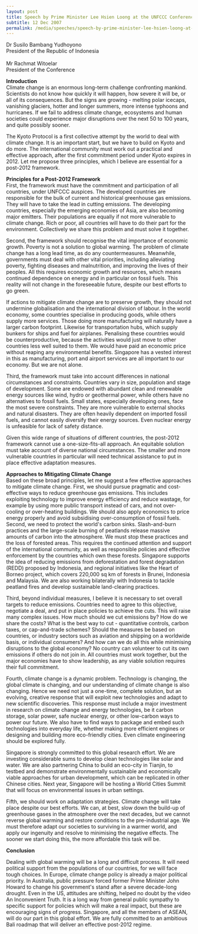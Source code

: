 ```yaml
---
layout: post
title: Speech by Prime Minister Lee Hsien Loong at the UNFCCC Conference in Bali
subtitle: 12 Dec 2007
permalink: /media/speeches/speech-by-prime-minister-lee-hsien-loong-at-the-unfccc-conference-in-bali-12-december-2007
---
```


Dr Susilo Bambang Yudhoyono
<br>President of the Republic of Indonesia 
<br><br>
Mr Rachmat Witoelar
<br>President of the Conference

**Introduction**  
Climate change is an enormous long-term challenge confronting mankind. Scientists do not know how quickly it will happen, how severe it will be, or all of its consequences. But the signs are growing - melting polar icecaps, vanishing glaciers, hotter and longer summers, more intense typhoons and hurricanes. If we fail to address climate change, ecosystems and human societies could experience major disruptions over the next 50 to 100 years, and quite possibly sooner.

The Kyoto Protocol is a first collective attempt by the world to deal with climate change. It is an important start, but we have to build on Kyoto and do more. The international community must work out a practical and effective approach, after the first commitment period under Kyoto expires in 2012. Let me propose three principles, which I believe are essential for a post-2012 framework.

**Principles for a Post-2012 Framework**  
First, the framework must have the commitment and participation of all countries, under UNFCCC auspices. The developed countries are responsible for the bulk of current and historical greenhouse gas emissions. They will have to take the lead in cutting emissions. The developing countries, especially the emerging economies of Asia, are also becoming major emitters. Their populations are equally if not more vulnerable to climate change. Rich or poor, all countries will have to do their part for the environment. Collectively we share this problem and must solve it together.

Second, the framework should recognise the vital importance of economic growth. Poverty is not a solution to global warming. The problem of climate change has a long lead time, as do any countermeasures. Meanwhile, governments must deal with other vital priorities, including alleviating poverty, fighting diseases and malnutrition, and improving the lives of their peoples. All this requires economic growth and resources, which means continued dependence on energy and in particular on fossil fuels. This reality will not change in the foreseeable future, despite our best efforts to go green.

If actions to mitigate climate change are to preserve growth, they should not undermine globalisation and the international division of labour. In the world economy, some countries specialise in producing goods, while others supply more services. Those doing more manufacturing will naturally have a larger carbon footprint. Likewise for transportation hubs, which supply bunkers for ships and fuel for airplanes. Penalising these countries would be counterproductive, because the activities would just move to other countries less well suited to them. We would have paid an economic price without reaping any environmental benefits. Singapore has a vested interest in this as manufacturing, port and airport services are all important to our economy. But we are not alone.

Third, the framework must take into account differences in national circumstances and constraints. Countries vary in size, population and stage of development. Some are endowed with abundant clean and renewable energy sources like wind, hydro or geothermal power, while others have no alternatives to fossil fuels. Small states, especially developing ones, face the most severe constraints. They are more vulnerable to external shocks and natural disasters. They are often heavily dependent on imported fossil fuels, and cannot easily diversify their energy sources. Even nuclear energy is unfeasible for lack of safety distance.

Given this wide range of situations of different countries, the post-2012 framework cannot use a one-size-fits-all approach. An equitable solution must take account of diverse national circumstances. The smaller and more vulnerable countries in particular will need technical assistance to put in place effective adaptation measures.

**Approaches to Mitigating Climate Change**  
Based on these broad principles, let me suggest a few effective approaches to mitigate climate change.
First, we should pursue pragmatic and cost-effective ways to reduce greenhouse gas emissions. This includes exploiting technology to improve energy efficiency and reduce wastage, for example by using more public transport instead of cars, and not over- cooling or over-heating buildings. We should also apply economics to price energy properly and avoid subsidising over-consumption of fossil fuels. Second, we need to protect the world's carbon sinks. Slash-and-burn practices and the large-scale burning of peatlands release massive amounts of carbon into the atmosphere. We must stop these practices and the loss of forested areas. This requires the continued attention and support of the international community, as well as responsible policies and effective enforcement by the countries which own these forests. Singapore supports the idea of reducing emissions from deforestation and forest degradation (REDD) proposed by Indonesia, and regional initiatives like the Heart of Borneo project, which covers 220,000 sq km of forests in Brunei, Indonesia and Malaysia. We are also working bilaterally with Indonesia to tackle peatland fires and develop sustainable land-clearing practices.

Third, beyond individual measures, I believe it is necessary to set overall targets to reduce emissions. Countries need to agree to this objective, negotiate a deal, and put in place policies to achieve the cuts. This will raise many complex issues. How much should we cut emissions by? How do we share the costs? What is the best way to cut - quantitative controls, carbon taxes, or cap-and-trade schemes? Should the measures be based on countries, or industry sectors such as aviation and shipping on a worldwide basis, or individual consumers? And how can we do all this while minimising disruptions to the global economy? No country can volunteer to cut its own emissions if others do not join in. All countries must work together, but the major economies have to show leadership, as any viable solution requires their full commitment.

Fourth, climate change is a dynamic problem. Technology is changing, the global climate is changing, and our understanding of climate change is also changing. Hence we need not just a one-time, complete solution, but an evolving, creative response that will exploit new technologies and adapt to new scientific discoveries. This response must include a major investment in research on climate change and energy technologies, be it carbon storage, solar power, safe nuclear energy, or other low-carbon ways to power our future. We also have to find ways to package and embed such technologies into everyday life, whether making more efficient engines or designing and building more eco-friendly cities. Even climate engineering should be explored fully.

Singapore is strongly committed to this global research effort. We are investing considerable sums to develop clean technologies like solar and water. We are also partnering China to build an eco-city in Tianjin, to testbed and demonstrate environmentally sustainable and economically viable approaches for urban development, which can be replicated in other Chinese cities. Next year, Singapore will be hosting a World Cities Summit that will focus on environmental issues in urban settings.

Fifth, we should work on adaptation strategies. Climate change will take place despite our best efforts. We can, at best, slow down the build-up of greenhouse gases in the atmosphere over the next decades, but we cannot reverse global warming and restore conditions to the pre-industrial age. We must therefore adapt our societies to surviving in a warmer world, and apply our ingenuity and resolve to minimising the negative effects. The sooner we start doing this, the more affordable this task will be.

**Conclusion**  

Dealing with global warming will be a long and difficult process. It will need political support from the populations of our countries, for we will face tough choices. In Europe, climate change policy is already a major political priority. In Australia, public pressure forced former Prime Minister John Howard to change his government's stand after a severe decade-long drought. Even in the US, attitudes are shifting, helped no doubt by the video An Inconvenient Truth. It is a long way from general public sympathy to specific support for policies which will make a real impact, but these are encouraging signs of progress. Singapore, and all the members of ASEAN, will do our part in this global effort. We are fully committed to an ambitious Bali roadmap that will deliver an effective post-2012 regime.
